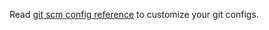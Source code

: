 Read [git scm config reference](https://git-scm.com/docs/git-config) to customize your git configs.
